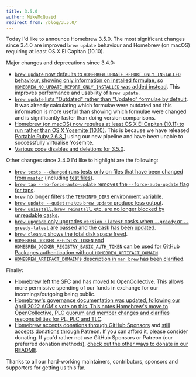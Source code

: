 ```yaml
---
title: 3.5.0
author: MikeMcQuaid
redirect_from: /blog/3.5.0/
---
```

Today I'd like to announce Homebrew 3.5.0. The most significant changes since 3.4.0 are improved `brew update` behaviour and Homebrew (on macOS) requiring at least OS X El Capitan (10.10).

Major changes and deprecations since 3.4.0:

- [`brew update` now defaults to `HOMEBREW_UPDATE_REPORT_ONLY_INSTALLED` behaviour, showing only information on installed formulae, so `HOMEBREW_NO_UPDATE_REPORT_ONLY_INSTALLED` was added instead](https://github.com/Homebrew/brew/pull/13299). This improves performance and usability of `brew update`.
- [`brew update` lists "Outdated" rather than "Updated" formulae by default](https://github.com/Homebrew/brew/pull/13375). It was already calculating which formulae were outdated and this information is more useful than showing which formulae were changed and is significantly faster than doing version comparisons.
- [Homebrew (on macOS) now requires at least OS X El Capitan (10.11) to run rather than OS X Yosemite (10.10)](https://github.com/Homebrew/brew/pull/13378). This is because we have released [Portable Ruby 2.6.8_1](https://github.com/Homebrew/brew/pull/13376) using our new pipeline and have been unable to successfully virtualise Yosemite.
- [Various code disables and deletions for 3.5.0](https://github.com/Homebrew/brew/pull/13347).

Other changes since 3.4.0 I'd like to highlight are the following:

- [`brew tests --changed` runs tests only on files that have been changed from `master`](https://github.com/Homebrew/brew/pull/13158) (including [test files](https://github.com/Homebrew/brew/pull/13237)).
- [`brew tap --no-force-auto-update` removes the `--force-auto-update` flag for taps](https://github.com/Homebrew/brew/pull/13253).
- [`brew` no longer filters the `TERMINFO_DIRS` environment variable](https://github.com/Homebrew/brew/pull/13273).
- [`brew update --quiet` makes `brew update` produce less output](https://github.com/Homebrew/brew/pull/13245).
- [`brew uninstall`, `brew reinstall`, etc. are no longer blocked by unreadable casks](https://github.com/Homebrew/brew/pull/13289).
- [`brew upgrade` only upgrades `version :latest` casks when `--greedy` or `--greedy-latest` are passed and the cask has been updated](https://github.com/Homebrew/brew/pull/13275).
- [`brew cleanup` shows the total disk space freed](https://github.com/Homebrew/brew/pull/12970).
- [`HOMEBREW_DOCKER_REGISTRY_TOKEN` and `HOMEBREW_DOCKER_REGISTRY_BASIC_AUTH_TOKEN` can be used for GitHub Packages authentication without `HOMEBREW_ARTIFACT_DOMAIN`](https://github.com/Homebrew/brew/pull/13313).
- [`HOMEBREW_ARTIFACT_DOMAIN`'s description in `man brew` has been clarified](https://github.com/Homebrew/brew/pull/13227).

Finally:

- [Homebrew left the SFC](https://github.com/Homebrew/brew/pull/12532) and has [moved to OpenCollective](https://opencollective.com/homebrew). This allows more permissive spending of our funds in exchange for our incomings/outgoing being public.
- [Homebrew's governance documentation was updated, following our April 2022 AGM's vote on this. This notes Homebrew's move to OpenCollective, PLC quorum and member changes and clarifies responsibilities for PL, PLC and TLC](https://github.com/Homebrew/brew/pull/13073).
- [Homebrew accepts donations through GitHub Sponsors](https://github.com/sponsors/Homebrew) and [still accepts donations through Patreon](https://www.patreon.com/homebrew). If you can afford it, please consider donating. If you'd rather not use GitHub Sponsors or Patreon (our preferred donation methods), [check out the other ways to donate in our README](https://github.com/homebrew/brew/#donations).

Thanks to all our hard-working maintainers, contributors, sponsors and supporters for getting us this far.
